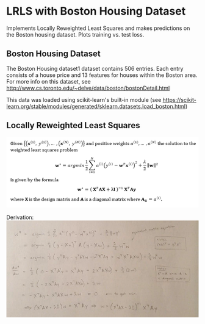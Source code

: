 # LRLS with Boston Housing Dataset

Implements Locally Reweighted Least Squares and makes predictions on the Boston housing dataset. Plots training vs. test loss.

## Boston Housing Dataset
The Boston Housing dataset1 dataset contains 506 entries. Each entry consists of a house price and 13 features for houses within the Boston area. For more info on this dataset, see http://www.cs.toronto.edu/~delve/data/boston/bostonDetail.html

This data was loaded using scikit-learn's built-in module (see https://scikit-learn.org/stable/modules/generated/sklearn.datasets.load_boston.html)

## Locally Reweighted Least Squares
![LRLS](https://github.com/Saad-Hussain1/LRLS/blob/master/Images/LRLS-soln1.PNG?raw=true "LRLS")

Derivation:\
![LRLS derivation](https://github.com/Saad-Hussain1/LRLS/blob/master/Images/LRLS-soln2.png?raw=true "LRLS derivation")
